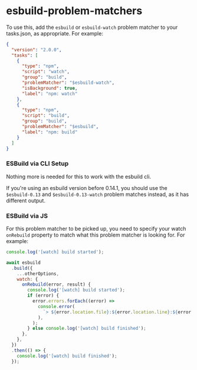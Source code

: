 # esbuild-problem-matchers

To use this, add the `esbuild` or `esbuild-watch` problem matcher to your tasks.json, as appropriate. For example:

```json
{
  "version": "2.0.0",
  "tasks": [
    {
      "type": "npm",
      "script": "watch",
      "group": "build",
      "problemMatcher": "$esbuild-watch",
      "isBackground": true,
      "label": "npm: watch"
    },
    {
      "type": "npm",
      "script": "build",
      "group": "build",
      "problemMatcher": "$esbuild",
      "label": "npm: build"
    }
  ]
}
```

### ESBuild via CLI Setup

Nothing more is needed for this to work with the esbuild cli.

If you're using an esbuild version before 0.14.1, you should use the `$esbuild-0.13` and `$esbuild-0.13-watch` problem matches instead, as it has different output.

### ESBuild via JS

For this problem matcher to be picked up, you need to specify your watch `onRebuild` property to match what this problem matcher is looking for. For example:

```js
console.log('[watch] build started');

await esbuild
  .build({
    ...otherOptions,
    watch: {
      onRebuild(error, result) {
        console.log('[watch] build started');
        if (error) {
          error.errors.forEach((error) =>
            console.error(
              `> ${error.location.file}:${error.location.line}:${error.location.column}: error: ${error.text}`,
            ),
          );
        } else console.log('[watch] build finished');
      },
    },
  })
  .then(() => {
    console.log('[watch] build finished');
  });
```
